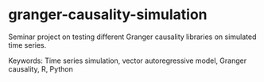 # granger-causality-simulation
Seminar project on testing different Granger causality libraries on simulated time series. 

Keywords: Time series simulation, vector autoregressive model, Granger causality, R, Python
